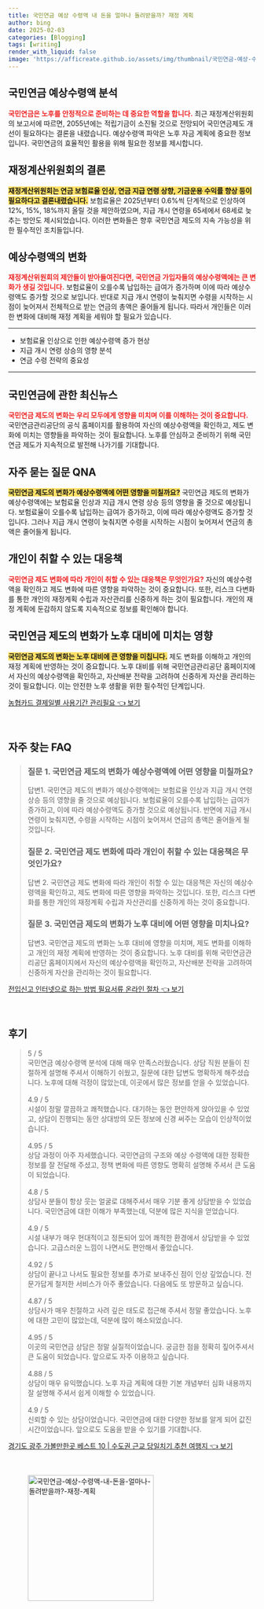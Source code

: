 ```yaml
---
title: 국민연금 예상 수령액 내 돈을 얼마나 돌려받을까? 재정 계획
author: bing
date: 2025-02-03
categories: [Blogging]
tags: [writing]
render_with_liquid: false
image: 'https://afficreate.github.io/assets/img/thumbnail/국민연금-예상-수령액-내-돈을-얼마나-돌려받을까?-재정-계획.webp'
---
```



<h2 id='국민연금_예상수령액_분석'>국민연금 예상수령액 분석</h2>

<p><b><span style="color: #ee2323;">국민연금은 노후를 안정적으로 준비하는 데 중요한 역할을 합니다.</span></b> 최근 재정계산위원회의 보고서에 따르면, 2055년에는 적립기금이 소진될 것으로 전망되어 국민연금제도 개선이 필요하다는 결론을 내렸습니다. 예상수령액 파악은 노후 자금 계획에 중요한 정보입니다. 국민연금의 효율적인 활용을 위해 필요한 정보를 제시합니다.</p>

<h2 id='재정계산위원회의_결론'>재정계산위원회의 결론</h2>

<p><b><span style="background-color: #ffe066;">재정계산위원회는 연금 보험료율 인상, 연금 지급 연령 상향, 기금운용 수익률 향상 등이 필요하다고 결론내렸습니다.</span></b> 보험료율은 2025년부터 0.6%씩 단계적으로 인상하여 12%, 15%, 18%까지 올릴 것을 제안하였으며, 지급 개시 연령을 65세에서 68세로 늦추는 방안도 제시되었습니다. 이러한 변화들은 향후 국민연금 제도의 지속 가능성을 위한 필수적인 조치들입니다.</p>

<h2 id='예상수령액의_변화'>예상수령액의 변화</h2>

<p><b><span style="color: #ee2323;">재정계산위원회의 제안들이 받아들여진다면, 국민연금 가입자들의 예상수령액에는 큰 변화가 생길 것입니다.</span></b> 보험료율이 오를수록 납입하는 급여가 증가하며 이에 따라 예상수령액도 증가할 것으로 보입니다. 반대로 지급 개시 연령이 늦춰지면 수령을 시작하는 시점이 늦어져서 전체적으로 받는 연금의 총액은 줄어들게 됩니다. 따라서 개인들은 이러한 변화에 대비해 재정 계획을 세워야 할 필요가 있습니다.</p>

<hr />

<ul>
    <li>보험료율 인상으로 인한 예상수령액 증가 현상</li>
    <li>지급 개시 연령 상승의 영향 분석</li>
    <li>연금 수령 전략의 중요성</li>
</ul>

<hr />

<h2 id='국민연금_최신뉴스'>국민연금에 관한 최신뉴스</h2>

<p><b><span style="color: #ee2323;">국민연금 제도의 변화는 우리 모두에게 영향을 미치며 이를 이해하는 것이 중요합니다.</span></b> 국민연금관리공단의 공식 홈페이지를 활용하여 자신의 예상수령액을 확인하고, 제도 변화에 미치는 영향들을 파악하는 것이 필요합니다. 노후를 안심하고 준비하기 위해 국민연금 제도가 지속적으로 발전해 나가기를 기대합니다.</p>

<h2 id='자주_묻는_질문'>자주 묻는 질문 QNA</h2>

<p><b><span style="background-color: #ffe066;">국민연금 제도의 변화가 예상수령액에 어떤 영향을 미칠까요?</span></b> 국민연금 제도의 변화가 예상수령액에는 보험료율 인상과 지급 개시 연령 상승 등의 영향을 줄 것으로 예상됩니다. 보험료율이 오를수록 납입하는 급여가 증가하고, 이에 따라 예상수령액도 증가할 것입니다. 그러나 지급 개시 연령이 늦춰지면 수령을 시작하는 시점이 늦어져서 연금의 총액은 줄어들게 됩니다.</p>

<h2 id='대응책'>개인이 취할 수 있는 대응책</h2>

<p><b><span style="color: #ee2323;">국민연금 제도 변화에 따라 개인이 취할 수 있는 대응책은 무엇인가요?</span></b> 자신의 예상수령액을 확인하고 제도 변화에 따른 영향을 파악하는 것이 중요합니다. 또한, 리스크 다변화를 통한 개인의 재정계획 수립과 자산관리를 신중하게 하는 것이 필요합니다. 개인의 재정 계획에 둔감하지 않도록 지속적으로 정보를 확인해야 합니다.</p>

<h2 id='노후_대비의_중요성'>국민연금 제도의 변화가 노후 대비에 미치는 영향</h2>

<p><b><span style="background-color: #ffe066;">국민연금 제도의 변화는 노후 대비에 큰 영향을 미칩니다.</span></b> 제도 변화를 이해하고 개인의 재정 계획에 반영하는 것이 중요합니다. 노후 대비를 위해 국민연금관리공단 홈페이지에서 자신의 예상수령액을 확인하고, 자산배분 전략을 고려하여 신중하게 자산을 관리하는 것이 필요합니다. 이는 안전한 노후 생활을 위한 필수적인 단계입니다.</p>


<p><a class="click-button" title="농협카드 결제일별 사용기간 관리필요" href="https://afficreate.github.io/posts/%EB%86%8D%ED%98%91%EC%B9%B4%EB%93%9C-%EA%B2%B0%EC%A0%9C%EC%9D%BC%EB%B3%84-%EC%82%AC%EC%9A%A9%EA%B8%B0%EA%B0%84-%EA%B4%80%EB%A6%AC%ED%95%84%EC%9A%94/" rel="dofollow">농협카드 결제일별 사용기간 관리필요 👈 보기</a></p><br>
<h2 id='자주_찾는_FAQ'>자주 찾는 FAQ</h2>
<div itemscope="" itemtype="https://schema.org/FAQPage">
<blockquote>
<div itemscope="" itemprop="mainEntity" itemtype="https://schema.org/Question">
<h3 itemprop="name">질문 1. 국민연금 제도의 변화가 예상수령액에 어떤 영향을 미칠까요?</h3>
<div itemscope="" itemprop="acceptedAnswer" itemtype="https://schema.org/Answer">
<span itemprop="text">
<p>답변1. 국민연금 제도의 변화가 예상수령액에는 보험료율 인상과 지급 개시 연령 상승 등의 영향을 줄 것으로 예상됩니다. 보험료율이 오를수록 납입하는 급여가 증가하고, 이에 따라 예상수령액도 증가할 것으로 예상됩니다. 반면에 지급 개시 연령이 늦춰지면, 수령을 시작하는 시점이 늦어져서 연금의 총액은 줄어들게 될 것입니다.</p>
</span>
</div>
</div>
<div itemscope="" itemprop="mainEntity" itemtype="https://schema.org/Question">
<h3 itemprop="name">질문 2. 국민연금 제도 변화에 따라 개인이 취할 수 있는 대응책은 무엇인가요?</h3>
<div itemscope="" itemprop="acceptedAnswer" itemtype="https://schema.org/Answer">
<span itemprop="text">
<p>답변 2. 국민연금 제도 변화에 따라 개인이 취할 수 있는 대응책은 자신의 예상수령액을 확인하고, 제도 변화에 따른 영향을 파악하는 것입니다. 또한, 리스크 다변화를 통한 개인의 재정계획 수립과 자산관리를 신중하게 하는 것이 중요합니다.</p>
</span>
</div>
</div>
<div itemscope="" itemprop="mainEntity" itemtype="https://schema.org/Question">
<h3 itemprop="name">질문 3. 국민연금 제도의 변화가 노후 대비에 어떤 영향을 미치나요?</h3>
<div itemscope="" itemprop="acceptedAnswer" itemtype="https://schema.org/Answer">
<span itemprop="text">
<p>답변3. 국민연금 제도의 변화는 노후 대비에 영향을 미치며, 제도 변화를 이해하고 개인의 재정 계획에 반영하는 것이 중요합니다. 노후 대비를 위해 국민연금관리공단 홈페이지에서 자신의 예상수령액을 확인하고, 자산배분 전략을 고려하여 신중하게 자산을 관리하는 것이 필요합니다.</p>
</span>
</div>
</div>
</blockquote>
</div>
<p><a class="click-button" title="전입신고 인터넷으로 하는 방법 필요서류 온라인 절차" href="https://afficreate.github.io/posts/%EC%A0%84%EC%9E%85%EC%8B%A0%EA%B3%A0-%EC%9D%B8%ED%84%B0%EB%84%B7%EC%9C%BC%EB%A1%9C-%ED%95%98%EB%8A%94-%EB%B0%A9%EB%B2%95-%ED%95%84%EC%9A%94%EC%84%9C%EB%A5%98-%EC%98%A8%EB%9D%BC%EC%9D%B8-%EC%A0%88%EC%B0%A8/" rel="dofollow">전입신고 인터넷으로 하는 방법 필요서류 온라인 절차 👈 보기</a></p><br>
<h2 id='후기'>후기</h2>
<div itemscope itemtype="https://schema.org/Product">
  <blockquote>
  <div itemprop="review" itemscope itemtype="https://schema.org/Review">
      <div itemprop="reviewRating" itemscope itemtype="https://schema.org/Rating"> <span itemprop="ratingValue">5</span> / <span itemprop="bestRating">5</span> </div>
      <span itemprop="reviewBody">국민연금 예상수령액 분석에 대해 매우 만족스러웠습니다. 상담 직원 분들이 친절하게 설명해 주셔서 이해하기 쉬웠고, 질문에 대한 답변도 명확하게 해주셨습니다. 노후에 대해 걱정이 많았는데, 이곳에서 많은 정보를 얻을 수 있었습니다.</span>
  </div>
  <br>
  <div itemprop="review" itemscope itemtype="https://schema.org/Review">
      <div itemprop="reviewRating" itemscope itemtype="https://schema.org/Rating"> <span itemprop="ratingValue">4.9</span> / <span itemprop="bestRating">5</span> </div>
      <span itemprop="reviewBody">시설이 정말 깔끔하고 쾌적했습니다. 대기하는 동안 편안하게 앉아있을 수 있었고, 상담이 진행되는 동안 상대방의 모든 정보에 신경 써주는 모습이 인상적이었습니다.</span>
  </div>
  <br>
  <div itemprop="review" itemscope itemtype="https://schema.org/Review">
      <div itemprop="reviewRating" itemscope itemtype="https://schema.org/Rating"> <span itemprop="ratingValue">4.95</span> / <span itemprop="bestRating">5</span> </div>
      <span itemprop="reviewBody">상담 과정이 아주 자세했습니다. 국민연금의 구조와 예상 수령액에 대한 정확한 정보를 잘 전달해 주셨고, 정책 변화에 따른 영향도 명확히 설명해 주셔서 큰 도움이 되었습니다.</span>
  </div>
  <br>
  <div itemprop="review" itemscope itemtype="https://schema.org/Review">
      <div itemprop="reviewRating" itemscope itemtype="https://schema.org/Rating"> <span itemprop="ratingValue">4.8</span> / <span itemprop="bestRating">5</span> </div>
      <span itemprop="reviewBody">상담사 분들이 항상 웃는 얼굴로 대해주셔서 매우 기분 좋게 상담받을 수 있었습니다. 국민연금에 대한 이해가 부족했는데, 덕분에 많은 지식을 얻었습니다.</span>
  </div>
  <br>
  <div itemprop="review" itemscope itemtype="https://schema.org/Review">
      <div itemprop="reviewRating" itemscope itemtype="https://schema.org/Rating"> <span itemprop="ratingValue">4.9</span> / <span itemprop="bestRating">5</span> </div>
      <span itemprop="reviewBody">시설 내부가 매우 현대적이고 정돈되어 있어 쾌적한 환경에서 상담받을 수 있었습니다. 고급스러운 느낌이 나면서도 편안해서 좋았습니다.</span>
  </div>
  <br>
  <div itemprop="review" itemscope itemtype="https://schema.org/Review">
      <div itemprop="reviewRating" itemscope itemtype="https://schema.org/Rating"> <span itemprop="ratingValue">4.92</span> / <span itemprop="bestRating">5</span> </div>
      <span itemprop="reviewBody">상담이 끝나고 나서도 필요한 정보를 추가로 보내주신 점이 인상 깊었습니다. 전문가답게 철저한 서비스가 아주 좋았습니다. 다음에도 또 방문하고 싶습니다.</span>
  </div>
  <br>
  <div itemprop="review" itemscope itemtype="https://schema.org/Review">
      <div itemprop="reviewRating" itemscope itemtype="https://schema.org/Rating"> <span itemprop="ratingValue">4.87</span> / <span itemprop="bestRating">5</span> </div>
      <span itemprop="reviewBody">상담사가 매우 친절하고 사려 깊은 태도로 접근해 주셔서 정말 좋았습니다. 노후에 대한 고민이 많았는데, 덕분에 많이 해소되었습니다.</span>
  </div>
  <br>
  <div itemprop="review" itemscope itemtype="https://schema.org/Review">
      <div itemprop="reviewRating" itemscope itemtype="https://schema.org/Rating"> <span itemprop="ratingValue">4.95</span> / <span itemprop="bestRating">5</span> </div>
      <span itemprop="reviewBody">이곳의 국민연금 상담은 정말 실질적이었습니다. 궁금한 점을 정확히 짚어주셔서 큰 도움이 되었습니다. 앞으로도 자주 이용하고 싶습니다.</span>
  </div>
  <br>
  <div itemprop="review" itemscope itemtype="https://schema.org/Review">
      <div itemprop="reviewRating" itemscope itemtype="https://schema.org/Rating"> <span itemprop="ratingValue">4.88</span> / <span itemprop="bestRating">5</span> </div>
      <span itemprop="reviewBody">상담이 매우 유익했습니다. 노후 자금 계획에 대한 기본 개념부터 심화 내용까지 잘 설명해 주셔서 쉽게 이해할 수 있었습니다.</span>
  </div>
  <br>
  <div itemprop="review" itemscope itemtype="https://schema.org/Review">
      <div itemprop="reviewRating" itemscope itemtype="https://schema.org/Rating"> <span itemprop="ratingValue">4.9</span> / <span itemprop="bestRating">5</span> </div>
      <span itemprop="reviewBody">신뢰할 수 있는 상담이었습니다. 국민연금에 대한 다양한 정보를 알게 되어 값진 시간이었습니다. 앞으로도 도움을 받을 수 있기를 기대합니다.</span>
  </div>
  </blockquote>
</div>
<p><a class="click-button" title="경기도 광주 가볼만한곳 베스트 10 | 수도권 근교 당일치기 추천 여행지" href="https://afficreate.github.io/posts/%EA%B2%BD%EA%B8%B0%EB%8F%84-%EA%B4%91%EC%A3%BC-%EA%B0%80%EB%B3%BC%EB%A7%8C%ED%95%9C%EA%B3%B3-%EB%B2%A0%EC%8A%A4%ED%8A%B8-10-%EC%88%98%EB%8F%84%EA%B6%8C-%EA%B7%BC%EA%B5%90-%EB%8B%B9%EC%9D%BC%EC%B9%98%EA%B8%B0-%EC%B6%94%EC%B2%9C-%EC%97%AC%ED%96%89%EC%A7%80/" rel="dofollow">경기도 광주 가볼만한곳 베스트 10 | 수도권 근교 당일치기 추천 여행지 👈 보기</a></p><br>
<figure class="image"><img src="https://afficreate.github.io/assets/img/thumbnail/국민연금-예상-수령액-내-돈을-얼마나-돌려받을까?-재정-계획.webp" alt="국민연금-예상-수령액-내-돈을-얼마나-돌려받을까?-재정-계획" width="256" height="256"></figure>